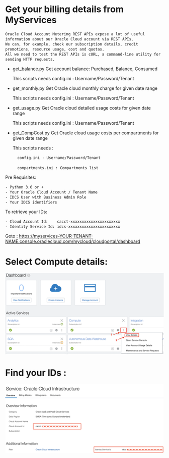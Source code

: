 # Get your billing details from MyServices

    Oracle Cloud Account Metering REST APIs expose a lot of useful information about our Oracle Cloud account via REST APIs. 
    We can, for example, check our subscription details, credit promotions, resource usage, cost and quotas. 
    All we need to test the REST APIs is cURL, a command-line utility for sending HTTP requests. 


- get_balance.py
    Get account balance: Purchased, Balance, Consumed

    This scripts needs config.ini : Username/Password/Tenant

- get_monthly.py
    Get Oracle cloud monthly charge for given date range

    This scripts needs config.ini : Username/Password/Tenant

- get_usage.py
    Get Oracle cloud detailed usage costs for given date range

    This scripts needs config.ini : Username/Password/Tenant

- get_CompCost.py
    Get Oracle cloud usage costs per compartments for given date range

    This scripts needs :

        config.ini : Username/Password/Tenant
        
        compartments.ini : Compartments list


Pre Requisites:

    - Python 3.6 or +
    - Your Oracle Cloud Account / Tenant Name
    - IDCS User with Business Admin Role
    - Your IDCS identifiers

To retrieve your IDs:

    - Cloud Account Id:    cacct-xxxxxxxxxxxxxxxxxxxxxx
    - Identity Service Id: idcs-xxxxxxxxxxxxxxxxxxxxxxx

Goto :
https://myservices-YOUR-TENANT-NAME.console.oraclecloud.com/mycloud/cloudportal/dashboard

# Select Compute details:
![](./images/dashboard.png)

# Find your IDs :
![](./images/IDs.png)
